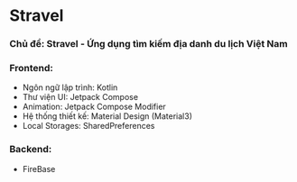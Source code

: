 # Stravel

### Chủ đề: Stravel - Ứng dụng tìm kiếm địa danh du lịch Việt Nam
### Frontend:
- Ngôn ngữ lập trình: Kotlin
- Thư viện UI: Jetpack Compose
- Animation: Jetpack Compose Modifier
- Hệ thống thiết kế: Material Design (Material3)
- Local Storages: SharedPreferences
### Backend:
- FireBase
